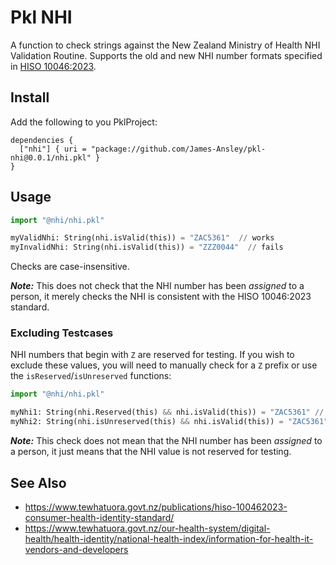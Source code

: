 # Pkl NHI

A function to check strings against the New Zealand Ministry of Health NHI
Validation Routine.
Supports the old and new NHI number formats specified in
[HISO 10046:2023](https://www.tewhatuora.govt.nz/publications/hiso-100462023-consumer-health-identity-standard/).

## Install

Add the following to you PklProject:

```
dependencies {
  ["nhi"] { uri = "package://github.com/James-Ansley/pkl-nhi@0.0.1/nhi.pkl" }
}
```

## Usage

```python
import "@nhi/nhi.pkl"

myValidNhi: String(nhi.isValid(this)) = "ZAC5361"  // works
myInvalidNhi: String(nhi.isValid(this)) = "ZZZ0044"  // fails
```

Checks are case-insensitive.

***Note:*** This does not check that the NHI number has been _assigned_ to
a person, it merely checks the NHI is consistent with the HISO 10046:2023
standard.

### Excluding Testcases

NHI numbers that begin with `Z` are reserved for testing.
If you wish to exclude these values, you will need to manually check for a `Z`
prefix or use the `isReserved`/`isUnreserved` functions:

```python
import "@nhi/nhi.pkl"

myNhi1: String(nhi.Reserved(this) && nhi.isValid(this)) = "ZAC5361" // works
myNhi2: String(nhi.isUnreserved(this) && nhi.isValid(this)) = "ZAC5361"  // fails
```

***Note:*** This check does not mean that the NHI number has been _assigned_ to
a person, it just means that the NHI value is not reserved for testing.

## See Also

- <https://www.tewhatuora.govt.nz/publications/hiso-100462023-consumer-health-identity-standard/>
- <https://www.tewhatuora.govt.nz/our-health-system/digital-health/health-identity/national-health-index/information-for-health-it-vendors-and-developers>

